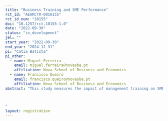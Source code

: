 ```yaml
---
title: "Business Training and SME Performance"
rct_id: "AEARCTR-0010155"
rct_id_num: "10155"
doi: "10.1257/rct.10155-1.0"
date: "2022-09-30"
status: "in_development"
jel: ""
start_year: "2022-09-30"
end_year: "2024-12-31"
pi: "Catia Batista"
pi_other:
  - name: Miguel Ferreira
    email: miguel.ferreira@novasbe.pt
    affiliation: Nova School of Business and Economics
  - name: Francisco Queiró
    email: francisco.queiro@novasbe.pt
    affiliation: Nova School of Business and Economics
abstract: "This study measures the impact of management training on SME business performance in Portugal. Three different training programs will be evaluated. The first focuses on marketing and strategy. The second teaches financial and operations management. The last program is aimed at developing manager leadership and aspirations.

"
layout: registration
---
```


